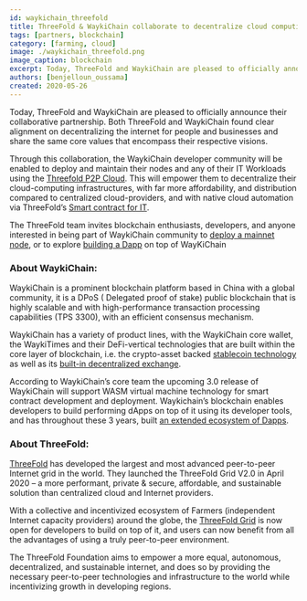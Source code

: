 ```yaml
---
id: waykichain_threefold
title: ThreeFold & WaykiChain collaborate to decentralize cloud computing
tags: [partners, blockchain]
category: [farming, cloud]
image: ./waykichain_threefold.png
image_caption: blockchain
excerpt: Today, ThreeFold and WaykiChain are pleased to officially announce their collaborative partnership..
authors: [benjelloun_oussama]
created: 2020-05-26
---
```


Today, ThreeFold and WaykiChain are pleased to officially announce their collaborative partnership. Both ThreeFold and WaykiChain found clear alignment on decentralizing the internet for people and businesses and share the same core values that encompass their respective visions. 

Through this collaboration, the WaykiChain developer community will be enabled to deploy and maintain their nodes and any of their IT Workloads using the [Threefold P2P Cloud](http://cloud.threefold.io). This will empower them to decentralize their cloud-computing infrastructures, with far more affordability, and distribution compared to centralized cloud-providers,  and with native cloud automation via ThreeFold’s [Smart contract for IT](https://sdk.threefold.io/#/smart_contract).  

The ThreeFold team invites blockchain enthusiasts, developers, and anyone interested in being part of WaykiChain community to [deploy a mainnet node](https://www.wiccdev.org/book/en/NodeDeployment/require.html), or to explore [building a Dapp](https://www.wiccdev.org/book/en/) on top of WayKiChain 

### About WaykiChain:
WaykiChain is a prominent blockchain platform based in China with a global community,  it is a DPoS ( Delegated proof of stake)  public blockchain that is highly scalable and with high-performance transaction processing capabilities (TPS 3300), with an efficient consensus mechanism.

WaykiChain has a variety of product lines, with the WaykiChain core wallet, the WaykiTimes and their DeFi-vertical technologies that are built within the core layer of blockchain, i.e. the  crypto-asset backed [stablecoin technology](https://cdp.waykichain.com/) as well as its [built-in decentralized exchange](https://dex.waykichain.com/).

According to WaykiChain’s core team the upcoming 3.0 release of WaykiChain will support WASM virtual machine technology for smart contract development and deployment. Waykichain’s blockchain enables developers to build performing dApps on top of it using its developer tools, and has throughout these 3 years, built [an extended ecosystem of Dapps](https://dapp.review/explore/wicc).

### About ThreeFold:
[ThreeFold](https://threefold.io) has developed the largest and most advanced peer-to-peer Internet grid in the world.  They launched the ThreeFold Grid V2.0 in  April 2020 – a  more performant, private & secure, affordable, and sustainable solution than centralized cloud and Internet providers. 

With a collective and incentivized ecosystem of Farmers (independent Internet capacity providers) around the globe, the [ThreeFold Grid](https://threefold.io/capacity.html) is now open for developers to build on top of it,  and users can now benefit from all the advantages of using a truly peer-to-peer environment.

The ThreeFold Foundation aims to empower a more equal, autonomous, decentralized, and sustainable internet, and does so by providing the necessary peer-to-peer technologies and infrastructure to the world while incentivizing growth in developing regions.
